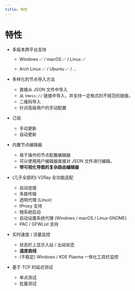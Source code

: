 ```yaml
---
title: 特性
---
```


# 特性

- 多版本跨平台支持
  
  - Windows ✅ / macOS ✅ / Linux ✅
  
  - Arch Linux ✅ / Ubuntu ✅ / ...

- 多样化的节点导入方法
  - 直接从 JSON 文件中导入
  - 从 `Vmess://` 链接中导入，并支持一定格式的不规范的链接。
  - 二维码导入
  - 针对高级用户的手动配置
- 订阅
  - 手动更新
  - 自动更新
- 内置节点编辑器
  - 易于操作的节点配置编辑器
  - 可以使用用户编辑器直接对 JSON 文件进行编辑。
  - **带可视化导图的复杂路由编辑器**
- (几乎全部的) V2Ray 全功能适配
  - 自动连接
  - 多路传输
  - 透明代理 (Linux)
  - tProxy 支持
  - 随系统启动
  - 自动设置系统代理 (Windows / macOS / Linux GNOME)
  - PAC / GFWList 支持
- 实时速度 / 流量监控
  - 状态栏上显示入站 / 出站状态
  - **速度曲线**
  - (不稳定) Windows / KDE Plasma 一体化工具栏监控
- 基于 TCP 的延迟测试
  - 单点测试
  - 批量测试
